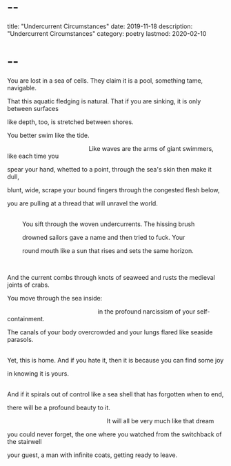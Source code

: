# --
title: "Undercurrent Circumstances"
date: 2019-11-18
description: "Undercurrent Circumstances"
category: poetry
lastmod: 2020-02-10
# --

You are lost in a sea of cells. They claim it is a pool, something tame, navigable.

That this aquatic fledging is natural. That if you are sinking, it is only between surfaces  

like depth, too, is stretched between shores.  


You better swim like the tide.  

&ensp;&ensp;&ensp;&ensp;&ensp;&ensp;&ensp;&ensp;&ensp;&ensp;&ensp;&ensp;&ensp;&ensp;&ensp;&ensp;&ensp;&ensp;&ensp;&ensp;&ensp;&ensp;&ensp;&ensp;&ensp;&ensp;&ensp;Like waves are the arms of giant swimmers, like each time you  

spear your hand, whetted to a point, through the sea's skin then make it dull,  

blunt, wide, scrape your bound fingers through the congested flesh below,  

you are pulling at a thread that will unravel the world.  
<br />

&ensp;&ensp;&ensp;&ensp;&ensp;You sift through the woven undercurrents. The hissing brush

&ensp;&ensp;&ensp;&ensp;&ensp;drowned sailors gave a name and then tried to fuck. Your

&ensp;&ensp;&ensp;&ensp;&ensp;round mouth like a sun that rises and sets the same horizon.

<br />

And the current combs through knots of seaweed and rusts the medieval joints of crabs.  

You move through the sea inside:

&ensp;&ensp;&ensp;&ensp;&ensp;&ensp;&ensp;&ensp;&ensp;&ensp;&ensp;&ensp;&ensp;&ensp;&ensp;&ensp;&ensp;&ensp;&ensp;&ensp;&ensp;&ensp;&ensp;&ensp;&ensp;&ensp;&ensp;&ensp;&ensp;&ensp;in the profound narcissism of your self-containment.  

The canals of your body overcrowded and your lungs flared like seaside parasols.  
<br />

Yet, this is home. And if you hate it, then it is because you can find some joy  

in knowing it is yours.  
<br />

And if it spirals out of control like a sea shell that has forgotten when to end,  

there will be a profound beauty to it.  

&ensp;&ensp;&ensp;&ensp;&ensp;&ensp;&ensp;&ensp;&ensp;&ensp;&ensp;&ensp;&ensp;&ensp;&ensp;&ensp;&ensp;&ensp;&ensp;&ensp;&ensp;&ensp;&ensp;&ensp;&ensp;&ensp;&ensp;&ensp;&ensp;&ensp;&ensp;&ensp;&ensp;It will all be very much like that dream  

you could never forget, the one where you watched from the switchback of the stairwell  

your guest, a man with infinite coats, getting ready to leave.  
